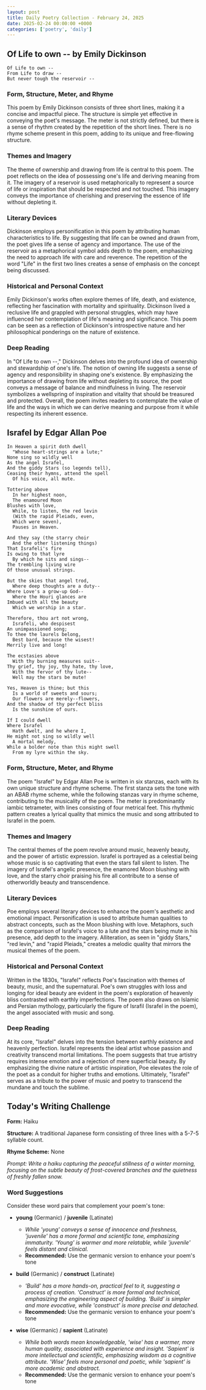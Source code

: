 ```yaml
---
layout: post
title: Daily Poetry Collection - February 24, 2025
date: 2025-02-24 00:00:00 +0000
categories: ['poetry', 'daily']
---
```


## Of Life to own -- by Emily Dickinson

```
Of Life to own --
From Life to draw --
But never tough the reservoir --
```

### Form, Structure, Meter, and Rhyme
This poem by Emily Dickinson consists of three short lines, making it a concise and impactful piece. The structure is simple yet effective in conveying the poet's message. The meter is not strictly defined, but there is a sense of rhythm created by the repetition of the short lines. There is no rhyme scheme present in this poem, adding to its unique and free-flowing structure.

### Themes and Imagery
The theme of ownership and drawing from life is central to this poem. The poet reflects on the idea of possessing one's life and deriving meaning from it. The imagery of a reservoir is used metaphorically to represent a source of life or inspiration that should be respected and not touched. This imagery conveys the importance of cherishing and preserving the essence of life without depleting it.

### Literary Devices
Dickinson employs personification in this poem by attributing human characteristics to life. By suggesting that life can be owned and drawn from, the poet gives life a sense of agency and importance. The use of the reservoir as a metaphorical symbol adds depth to the poem, emphasizing the need to approach life with care and reverence. The repetition of the word "Life" in the first two lines creates a sense of emphasis on the concept being discussed.

### Historical and Personal Context
Emily Dickinson's works often explore themes of life, death, and existence, reflecting her fascination with mortality and spirituality. Dickinson lived a reclusive life and grappled with personal struggles, which may have influenced her contemplation of life's meaning and significance. This poem can be seen as a reflection of Dickinson's introspective nature and her philosophical ponderings on the nature of existence.

### Deep Reading
In "Of Life to own --," Dickinson delves into the profound idea of ownership and stewardship of one's life. The notion of owning life suggests a sense of agency and responsibility in shaping one's existence. By emphasizing the importance of drawing from life without depleting its source, the poet conveys a message of balance and mindfulness in living. The reservoir symbolizes a wellspring of inspiration and vitality that should be treasured and protected. Overall, the poem invites readers to contemplate the value of life and the ways in which we can derive meaning and purpose from it while respecting its inherent essence.

## Israfel by Edgar Allan Poe

```
In Heaven a spirit doth dwell
  "Whose heart-strings are a lute;"
None sing so wildly well
As the angel Israfel,
And the giddy Stars (so legends tell),
Ceasing their hymns, attend the spell
  Of his voice, all mute.

Tottering above
  In her highest noon,
  The enamoured Moon
Blushes with love,
  While, to listen, the red levin
  (With the rapid Pleiads, even,
  Which were seven),
  Pauses in Heaven.

And they say (the starry choir
  And the other listening things)
That Israfeli's fire
Is owing to that lyre
  By which he sits and sings--
The trembling living wire
Of those unusual strings.

But the skies that angel trod,
  Where deep thoughts are a duty--
Where Love's a grow-up God--
  Where the Houri glances are
Imbued with all the beauty
  Which we worship in a star.

Therefore, thou art not wrong,
  Israfeli, who despisest
An unimpassioned song;
To thee the laurels belong,
  Best bard, because the wisest!
Merrily live and long!

The ecstasies above
  With thy burning measures suit--
Thy grief, thy joy, thy hate, thy love,
  With the fervor of thy lute--
  Well may the stars be mute!

Yes, Heaven is thine; but this
  Is a world of sweets and sours;
  Our flowers are merely--flowers,
And the shadow of thy perfect bliss
  Is the sunshine of ours.

If I could dwell
Where Israfel
  Hath dwelt, and he where I,
He might not sing so wildly well
  A mortal melody,
While a bolder note than this might swell
  From my lyre within the sky.
```

### Form, Structure, Meter, and Rhyme

The poem "Israfel" by Edgar Allan Poe is written in six stanzas, each with its own unique structure and rhyme scheme. The first stanza sets the tone with an ABAB rhyme scheme, while the following stanzas vary in rhyme scheme, contributing to the musicality of the poem. The meter is predominantly iambic tetrameter, with lines consisting of four metrical feet. This rhythmic pattern creates a lyrical quality that mimics the music and song attributed to Israfel in the poem.

### Themes and Imagery

The central themes of the poem revolve around music, heavenly beauty, and the power of artistic expression. Israfel is portrayed as a celestial being whose music is so captivating that even the stars fall silent to listen. The imagery of Israfel's angelic presence, the enamored Moon blushing with love, and the starry choir praising his fire all contribute to a sense of otherworldly beauty and transcendence.

### Literary Devices

Poe employs several literary devices to enhance the poem's aesthetic and emotional impact. Personification is used to attribute human qualities to abstract concepts, such as the Moon blushing with love. Metaphors, such as the comparison of Israfel's voice to a lute and the stars being mute in his presence, add depth to the imagery. Alliteration, as seen in "giddy Stars," "red levin," and "rapid Pleiads," creates a melodic quality that mirrors the musical themes of the poem.

### Historical and Personal Context

Written in the 1830s, "Israfel" reflects Poe's fascination with themes of beauty, music, and the supernatural. Poe's own struggles with loss and longing for ideal beauty are evident in the poem's exploration of heavenly bliss contrasted with earthly imperfections. The poem also draws on Islamic and Persian mythology, particularly the figure of Israfil (Israfel in the poem), the angel associated with music and song.

### Deep Reading

At its core, "Israfel" delves into the tension between earthly existence and heavenly perfection. Israfel represents the ideal artist whose passion and creativity transcend mortal limitations. The poem suggests that true artistry requires intense emotion and a rejection of mere superficial beauty. By emphasizing the divine nature of artistic inspiration, Poe elevates the role of the poet as a conduit for higher truths and emotions. Ultimately, "Israfel" serves as a tribute to the power of music and poetry to transcend the mundane and touch the sublime.

## Today's Writing Challenge

**Form:** Haiku

**Structure:** A traditional Japanese form consisting of three lines with a 5-7-5 syllable count.

**Rhyme Scheme:** None

*Prompt: Write a haiku capturing the peaceful stillness of a winter morning, focusing on the subtle beauty of frost-covered branches and the quietness of freshly fallen snow.*

### Word Suggestions

Consider these word pairs that complement your poem's tone:

- **young** (Germanic) / **juvenile** (Latinate)
  - *While 'young' conveys a sense of innocence and freshness, 'juvenile' has a more formal and scientific tone, emphasizing immaturity. 'Young' is warmer and more relatable, while 'juvenile' feels distant and clinical.*
  - **Recommended:** Use the germanic version to enhance your poem's tone

- **build** (Germanic) / **construct** (Latinate)
  - *'Build' has a more hands-on, practical feel to it, suggesting a process of creation. 'Construct' is more formal and technical, emphasizing the engineering aspect of building. 'Build' is simpler and more evocative, while 'construct' is more precise and detached.*
  - **Recommended:** Use the germanic version to enhance your poem's tone

- **wise** (Germanic) / **sapient** (Latinate)
  - *While both words mean knowledgeable, 'wise' has a warmer, more human quality, associated with experience and insight. 'Sapient' is more intellectual and scientific, emphasizing wisdom as a cognitive attribute. 'Wise' feels more personal and poetic, while 'sapient' is more academic and abstract.*
  - **Recommended:** Use the germanic version to enhance your poem's tone
